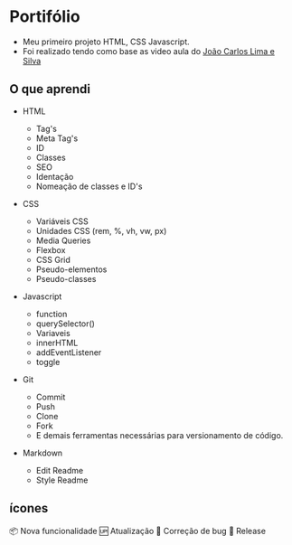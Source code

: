 # Portifólio

 - Meu primeiro projeto HTML, CSS Javascript.
 - Foi realizado tendo como base as video aula do [João Carlos Lima e Silva](https://youtube.com/c/Jo%C3%A3oCarlosLimaeSilva)

## O que aprendi

 - HTML

    - Tag's
    - Meta Tag's
    - ID
    - Classes
    - SEO
    - Identação
    - Nomeação de classes e ID's

 - CSS

    - Variáveis CSS
    - Unidades CSS (rem, %, vh, vw, px)
    - Media Queries
    - Flexbox
    - CSS Grid
    - Pseudo-elementos
    - Pseudo-classes
    
 - Javascript

    - function
    - querySelector()
    - Variaveis
    - innerHTML
    - addEventListener
    - toggle

 - Git
    - Commit
    - Push
    - Clone
    - Fork
    - E demais ferramentas necessárias para versionamento de código.

 - Markdown

    - Edit Readme
    - Style Readme

## ícones

:package: Nova funcionalidade
:up: Atualização
:bug: Correção de bug
:checkered_flag: Release
